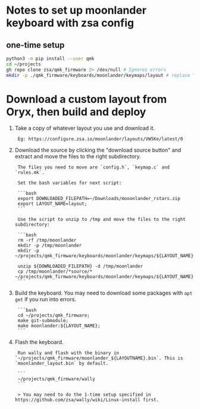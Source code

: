 # Notes to set up moonlander keyboard with zsa config

## one-time setup

```bash
python3 -m pip install --user qmk
cd ~/projects
gh repo clone zsa/qmk_firmware 2> /dev/null # Ignores errors
mkdir -p ./qmk_firmware/keyboards/moonlander/keymaps/layout # replace "layout" with layout name
```

# Download a custom layout from Oryx, then build and deploy

1. Take a copy of whatever layout you use and download it.

		Eg: https://configure.zsa.io/moonlander/layouts/VW5Ke/latest/0

1. Download the source by clicking the "download source button" and extract and move the files to the right subdirectory.

		The files you need to move are `config.h`, `keymap.c` and `rules.mk`.

		Set the bash variables for next script:

		```bash
		export DOWNLOADED_FILEPATH=~/Downloads/mooonlander_rstars.zip
		export LAYOUT_NAME=layout;
		```

		Use the script to unzip to /tmp and move the files to the right subdirectory:

		```bash
		rm -rf /tmp/moonlander
		mkdir -p /tmp/moonlander
		mkdir -p ~/projects/qmk_firmware/keyboards/moonlander/keymaps/${LAYOUT_NAME};

		unzip ${DOWNLOADED_FILEPATH} -d /tmp/moonlander
		cp /tmp/moonlander/*source/* ~/projects/qmk_firmware/keyboards/moonlander/keymaps/${LAYOUT_NAME};
		```

1. Build the keyboard. You may need to download some packages with `apt get` if you run into errors.

		```bash
		cd ~/projects/qmk_firmware;
		make git-submodule;
		make moonlander:${LAYOUT_NAME};
		```

1. Flash the keyboard.

		Run wally and flash with the binary in `~/projects/qmk_firmware/moonlander_${LAYOUTNAME}.bin`. This is `moonlander_layout.bin` by default.

		```
		~/projects/qmk_firmware/wally
		```

		> You may need to do the 1-time setup specified in https://github.com/zsa/wally/wiki/Linux-install first.
